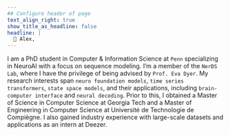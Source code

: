 ```yaml
---
## Configure header of page
text_align_right: true
show_title_as_headline: false
headline: |
  👋 Alex,
---
```

<!-- this is a subheadline -->
I am a PhD student in Computer & Information Science at `Penn` specializing in NeuroAI with a focus on sequence modeling. I’m a member of the `NerDS Lab`, where I have the privilege of being advised by `Prof. Eva Dyer`. My research interests span `neuro foundation models`, `time series transformers`, `state space models`, and their applications, including `brain-computer interface` and `neural decoding`. Prior to this, I obtained a Master of Science in Computer Science at Georgia Tech and a Master of Engineering in Computer Science at Université de Technologie de Compiègne. I also gained industry experience with large-scale datasets and applications as an intern at Deezer.
